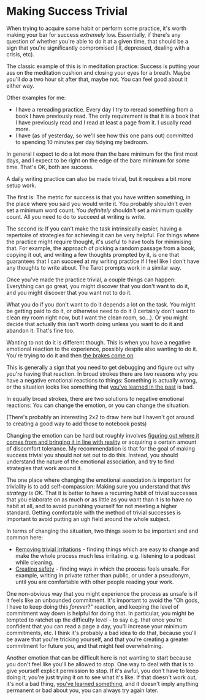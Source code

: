 # Making Success Trivial

When trying to acquire some habit or perform some practice, it's worth making your bar for success *extremely* low. Essentially, if there's any question of whether you're able to do it at a given time, that should be a sign that you're significantly compromised (ill, depressed, dealing with a crisis, etc).

The classic example of this is in meditation practice: Success is putting your ass on the meditation cushion and closing your eyes for a breath. Maybe you'll do a two hour sit after that, maybe not. You can feel good about it either way.

Other examples for me:

* I have a rereading practice. Every day I try to reread something from a book I have previously read. The only requirement is that it is a book that I have previously read and I read at least a page from it. I usually read more.
* I have (as of yesterday, so we'll see how this one pans out) committed to spending 10 minutes per day tidying my bedroom.

In general I expect to do a lot more than the bare minimum for the first most days, and I expect to be right on the edge of the bare minimum for some time. That's OK, both are success.

A daily writing practice can also be made trivial, but it requires a bit more setup work.

The first is: The metric for success is that you have written something, in the place where you said you would write it. You probably shouldn't even set a minimum word count. You *definitely* shouldn't set a minimum quality count. All you need to do to succeed at writing is write.

The second is: If you can't make the task intrinsically easier, having a repertoire of strategies for achieving it can be very helpful. For things where the practice might require thought, it's useful to have tools for minimising that. For example, the approach of picking a random passage from a book, copying it out, and writing a few thoughts prompted by it, is one that guarantees that I can succeed at my writing practice if I feel like I don't have any thoughts to write about. The Tarot prompts work in a similar way.

Once you've made the practice trivial, a couple things can happen:
Everything can go great, you might discover that you don't want to do it, and you might discover that you want not to do it.

What you do if you don't want to do it depends a lot on the task. You might be getting paid to do it, or otherwise need to do it (I certainly don't *want* to clean my room right now, but I want the clean room, so...). Or you might decide that actually this isn't worth doing unless you want to do it and abandon it. That's fine too.

Wanting to not do it is different though. This is when you have a negative emotional reaction to the experience, possibly despite also wanting to do it. You're trying to do it and then [the brakes come on](https://notebook.drmaciver.com/posts/2020-04-20-10:52.html).

This is generally a sign that you need to get debugging and figure out why you're having that reaction. In broad strokes there are two reasons why you have a negative emotional reactions to things: Something is actually wrong, or the situation looks like something that [you've learned in the past](https://notebook.drmaciver.com/posts/2020-02-20-09:31.html) is bad.

In equally broad strokes, there are two solutions to negative emotional reactions: You can change the emotion, or you can change the situation.

(There's probably an interesting 2x2 to draw here but I haven't got around to creating a good way to add those to notebook posts)

Changing the emotion can be hard but roughly involves [figuring out where it comes from and bringing it in line with reality](https://notebook.drmaciver.com/posts/2020-03-14-13:55.html) or acquiring a certain amount of discomfort tolerance. My recommendation is that for the goal of making success trivial you should not set out to do this. Instead, you should understand the nature of the emotional association, and try to find strategies that work around it.

The one place where changing the emotional association *is* important for triviality is to add self-compassion: Making sure you understand that *this strategy is OK*. That it is better to have a recurring habit of trivial successes that you elaborate on as much or as little as you want than it is to have no habit at all, and to avoid punishing yourself for not meeting a higher standard. Getting comfortable with the method of trivial successes is important to avoid putting an ugh field around the whole subject.

In terms of changing the situation, two things seem to be important and and common here:

* [Removing trivial irritations](https://notebook.drmaciver.com/posts/2020-04-11-14:47.html) - finding things which are easy to change and make the whole process much less irritating. e.g. listening to a podcast while cleaning.
* [Creating safety](https://notebook.drmaciver.com/posts/2020-03-18-11:24.html) - finding ways in which the process feels unsafe. For example, writing in private rather than public, or under a pseudonym, until you are comfortable with other people reading your work.

One non-obvious way that you might experience the process as unsafe is if it feels like an unbounded commitment. It's important to avoid the "Oh gods, I have to keep doing this *forever*?" reaction, and keeping the level of commitment way down is helpful for doing that. In particular, you might be tempted to ratchet up the difficulty level - to say e.g. that once you're confident that you can read a page a day, you'll increase your minimum commitments, etc. I think it's probably a bad idea to do that, because you'll be aware that you're tricking yourself, and that you're creating a greater commitment for future you, and that might feel overwhelming.

Another emotion that can be difficult here is not wanting to start because you don't feel like you'll be allowed to stop. One way to deal with that is to give yourself explicit permission to stop. If it's awful, you don't have to keep doing it, you're just trying it on to see what it's like. If that doesn't work out, it's not a bad thing, [you've learned something](https://notebook.drmaciver.com/posts/2020-02-26-16:07.html), and it doesn't imply anything permanent or bad about you, you can always try again later.

